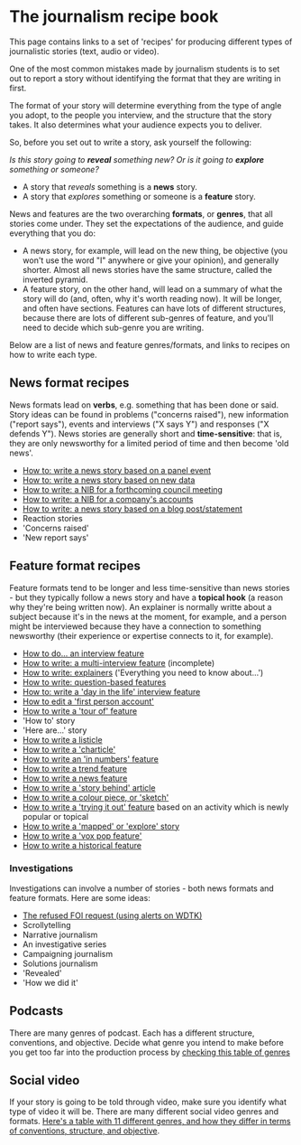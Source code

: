 # The journalism recipe book

This page contains links to a set of 'recipes' for producing different types of journalistic stories (text, audio or video).

One of the most common mistakes made by journalism students is to set out to report a story without identifying the format that they are writing in first.

The format of your story will determine everything from the type of angle you adopt, to the people you interview, and the structure that the story takes. It also determines what your audience expects you to deliver.

So, before you set out to write a story, ask yourself the following:

*Is this story going to **reveal** something new? Or is it going to **explore** something or someone?*

* A story that *reveals* something is a **news** story. 
* A story that *explores* something or someone is a **feature** story.

News and features are the two overarching **formats**, or **genres**, that all stories come under. They set the expectations of the audience, and guide everything that you do: 

* A news story, for example, will lead on the new thing, be objective (you won't use the word "I" anywhere or give your opinion), and generally shorter. Almost all news stories have the same structure, called the inverted pyramid.
* A feature story, on the other hand, will lead on a summary of what the story will do (and, often, why it's worth reading now). It will be longer, and often have sections. Features can have lots of different structures, because there are lots of different sub-genres of feature, and you'll need to decide which sub-genre you are writing.

Below are a list of news and feature genres/formats, and links to recipes on how to write each type.

## News format recipes

News formats lead on **verbs**, e.g. something that has been done or said. Story ideas can be found in problems ("concerns raised"), new information ("report says"), events and interviews ("X says Y") and responses ("X defends Y"). News stories are generally short and **time-sensitive**: that is, they are only newsworthy for a limited period of time and then become 'old news'.

* [How to: write a news story based on a panel event](https://github.com/paulbradshaw/journalismrecipebook/blob/main/chapters/eventreport.md)
* [How to: write a news story based on new data](https://github.com/paulbradshaw/journalismrecipebook/blob/main/chapters/datanewsstory.md)
* [How to write: a NIB for a forthcoming council meeting](https://github.com/paulbradshaw/journalismrecipebook/blob/main/chapters/councilmeetingnib.md)
* [How to write: a NIB for a company's accounts](https://github.com/paulbradshaw/journalismrecipebook/blob/main/chapters/accountsnib.md)
* [How to write: a news story based on a blog post/statement](https://github.com/paulbradshaw/journalismrecipebook/blob/main/chapters/interviewnews.md)
* Reaction stories 
* 'Concerns raised'
* 'New report says'

## Feature format recipes

Feature formats tend to be longer and less time-sensitive than news stories - but they typically follow a news story and have a **topical hook** (a reason why they're being written now). An explainer is normally writte about a subject because it's in the news at the moment, for example, and a person might be interviewed because they have a connection to something newsworthy (their experience or expertise connects to it, for example).

* [How to do... an interview feature](https://github.com/paulbradshaw/journalismrecipebook/blob/main/chapters/interviewfeature.md)
* [How to write: a multi-interview feature](https://github.com/paulbradshaw/journalismrecipebook/blob/main/chapters/multi_interview_feature.md) (incomplete)
* [How to write: explainers](https://github.com/paulbradshaw/journalismrecipebook/blob/main/chapters/explainer.md) ('Everything you need to know about...')
* [How to write: question-based features](https://github.com/paulbradshaw/journalismrecipebook/blob/main/chapters/questionfeature.md)
* [How to: write a 'day in the life' interview feature](https://github.com/paulbradshaw/journalismrecipebook/blob/main/chapters/dayinthelifeinterview.md)
* [How to edit a 'first person account'](https://github.com/paulbradshaw/journalismrecipebook/blob/main/chapters/firstpersonaccount.md)
* [How to write a 'tour of' feature](https://github.com/paulbradshaw/journalismrecipebook/blob/main/chapters/touroffeature.md)
* 'How to' story
* 'Here are...' story
* [How to write a listicle](https://github.com/paulbradshaw/journalismrecipebook/blob/main/chapters/listicles.md)
* [How to write a 'charticle'](https://github.com/paulbradshaw/journalismrecipebook/blob/main/chapters/charticle.md)
* [How to write an 'in numbers' feature](https://github.com/paulbradshaw/journalismrecipebook/blob/main/chapters/bythenumbers.md)
* [How to write a trend feature](https://github.com/paulbradshaw/journalismrecipebook/blob/main/chapters/trendfeature.md)
* [How to write a news feature](https://github.com/paulbradshaw/journalismrecipebook/blob/main/chapters/newsfeature.md)
* [How to write a 'story behind' article](https://github.com/paulbradshaw/journalismrecipebook/blob/main/chapters/storybehind.md)
* [How to write a colour piece, or 'sketch'](https://github.com/paulbradshaw/journalismrecipebook/blob/main/chapters/colourpiece.md)
* [How to write a 'trying it out' feature](https://github.com/paulbradshaw/journalismrecipebook/blob/main/chapters/tryingitout.md) based on an activity which is newly popular or topical
* [How to write a 'mapped' or 'explore' story](https://github.com/paulbradshaw/journalismrecipebook/blob/main/chapters/mapped.md)
* [How to write a 'vox pop feature'](https://github.com/paulbradshaw/journalismrecipebook/blob/main/chapters/voxpop.md)
* [How to write a historical feature](https://github.com/paulbradshaw/journalismrecipebook/blob/main/chapters/historicalfeature.md)


### Investigations

Investigations can involve a number of stories - both news formats and feature formats. Here are some ideas:

* [The refused FOI request (using alerts on WDTK)](https://github.com/paulbradshaw/journalismrecipebook/blob/main/chapters/foialerts.md)
* Scrollytelling
* Narrative journalism
* An investigative series
* Campaigning journalism
* Solutions journalism
* 'Revealed'
* 'How we did it'

## Podcasts

There are many genres of podcast. Each has a different structure, conventions, and objective. Decide what genre you intend to make before you get too far into the production process by [checking this table of genres](https://github.com/paulbradshaw/journalismrecipebook/blob/main/chapters/podcasts.md)

## Social video

If your story is going to be told through video, make sure you identify what type of video it will be. There are many different social video genres and formats. [Here's a table with 11 different genres, and how they differ in terms of conventions, structure, and objective](https://github.com/paulbradshaw/journalismrecipebook/blob/main/chapters/video.md).
